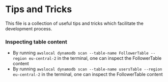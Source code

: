 # Tips and Tricks
This file is a collection of useful tips and tricks which facilitate the development process.

### Inspecting table content

- By running `awslocal dynamodb scan --table-name FollowerTable --region eu-central-2` in the terminal, one can inspect the FollowerTable content
- By running `awslocal dynamodb scan --table-name usersTable --region eu-central-2` in the terminal, one can inspect the FollowerTable content